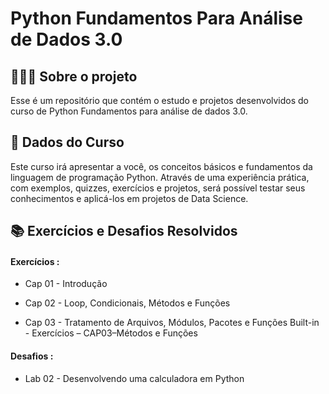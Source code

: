 # Python Fundamentos Para Análise de Dados 3.0

## 👩🏾‍💻 Sobre o projeto

Esse é um repositório que contém o estudo e projetos desenvolvidos do curso de Python Fundamentos para análise de dados 3.0.

## 🎲 Dados do Curso

Este curso irá apresentar a você, os conceitos básicos e fundamentos da linguagem de programação Python. Através de uma experiência prática, com exemplos, quizzes, exercícios e projetos, será possível testar seus conhecimentos e aplicá-los em projetos de Data Science.

## 📚 Exercícios e Desafios Resolvidos

#### Exercícios :

- Cap 01 - Introdução 

- Cap 02 - Loop, Condicionais, Métodos  e Funções 

- Cap 03 - Tratamento de Arquivos, Módulos, Pacotes e Funções Built-in   -  Exercícios – CAP03–Métodos e Funções

#### Desafios :

- Lab 02 - Desenvolvendo uma calculadora em Python

